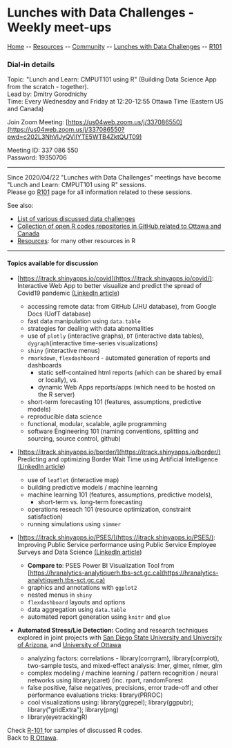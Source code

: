 

# Lunches with Data Challenges - Weekly meet-ups

[ Home](https://IVI-M.github.io/R-Ottawa/) --  [ Resources](resources.md) -- [ Community](community.md) -- [Lunches with Data Challenges](meetups.md) -- [ R101](101.md)


### Dial-in details


Topic: "Lunch and Learn: CMPUT101 using R" (Building Data Science App from the scratch - together).   
Lead by: Dmitry Gorodnichy  
Time: Every Wednesday and Friday at 12:20-12:55 Ottawa Time (Eastern US and Canada)    
<!-- Join Zoom Meeting: [https://us04web.zoom.us/j/337086550](https://us04web.zoom.us/j/337086550)    -->

Join Zoom Meeting:   [https://us04web.zoom.us/j/337086550](https://us04web.zoom.us/j/337086550?pwd=c202L3NhVlJyQVlIYTE5WTB4ZktQUT09) 
   
Meeting ID: 337 086 550     
Password: 19350706    

<!-- Password: 
*please contact the organizer or get it from
[GCCollab](https://gccollab.ca/discussion/view/4482867/enlunches-with-data-challenges-on-wednesdays-on-rfr)* -->

---


Since 2020/04/22 "Lunches with Data Challenges" meetings have become "Lunch and Learn: CMPUT101 using R" sessions.   
Please go [R101](101.md) page for all information related to these sessions.


See also:

- [List of various discussed data challenges](challenges.md) 
- [Collection of open R codes repositories in GitHub related to Ottawa and Canada](r-on-github-for-Canada.md)
- [ Resources](resources.md): for many other resources in R

---


####  Topics available for discussion

- [https://itrack.shinyapps.io/covid](https://itrack.shinyapps.io/covid/):   
Interactive Web App to better visualize and predict the spread of Covid19 pandemic [(LinkedIn article](https://www.linkedin.com/pulse/interactive-web-app-visualize-predict-spread-covid19-gorodnichy/))
  - accessing remote data: from GitHub (JHU database), from Google Docs (UofT database)
  - fast data manipulation using `data.table`
  - strategies for dealing with data abnomalities
  - use of `plotly` (interactive graphs), `DT` (interactive data tables), `dygraph`(interactive time-series visualizations)
  - `shiny` (interactive menus)
  - `rmarkdown`, `flexdashboard` - automated generation of reports and dashboards 
    - static self-contained html reports (which can be shared by email or locally),  vs.  
    - dynamic Web Apps reports/apps (which need to be hosted on the R server)
  - short-term forecasting 101 (features, assumptions, predictive models)
  - reproducible data science
  - functional, modular, scalable, agile programming
  - software Engineering 101 (naming conventions, splitting and sourcing, source control, github)
  
- [https://itrack.shinyapps.io/border/](https://itrack.shinyapps.io/border/)   
Predicting and optimizing Border Wait Time using Artificial Intelligence  [(LinkedIn article](https://www.linkedin.com/pulse/predicting-optimizing-border-wait-time-using-dmitry-gorodnichy/))
  - use of `leaflet` (interactive map)
  - building predictive models / machine learning
  - machine learning 101 (features, assumptions, predictive models), 
    - short-term vs. long-term forecasting
  - operations reseach 101 (resource optimization, constraint satisfaction)
  - running simulations  using `simmer`
  
- [https://itrack.shinyapps.io/PSES/](https://itrack.shinyapps.io/PSES/):   
Improving Public Service performance using Public Service Employee Surveys and Data Science [(LinkedIn article](https://www.linkedin.com/pulse/analyzing-improving-public-service-performance-using-data-gorodnichy/))
  - **Compare to**: PSES Power BI Visualization Tool from [https://hranalytics-analytiquerh.tbs-sct.gc.ca](https://hranalytics-analytiquerh.tbs-sct.gc.ca)
  - graphics and annotations with `ggplot2`
  - nested menus in `shiny`
  - `flexdashboard` layouts and options
  - data aggregation using `data.table`
  - automated report generation using `knitr` and `glue`


- **Automated Stress/Lie Detection:** Coding and research techniques explored in joint projects with [San Diego State University and University of Arizona](https://newscenter.sdsu.edu/sdsu_newscenter/news_story.aspx?sid=76505), and  [University of Ottawa](https://www.data-action-lab.com/2020/02/27/research-partnership-started-between-uottawa-and-cbsa-in-the-field-of-artificial-intelligence/) 
  - analyzing factors: correlations - library(corrgram),   library(corrplot), two-sample tests, and mixed-effect analysis:  lmer, glmer, nlmer, glm
  - complex modeling / machine learning / pattern recognition / neural networks using library(caret) (inc. rpart, randomForest
  - false positive, false negatives, precisions, error trade-off and other performance evaluations tricks: library(PRROC)
  - cool visualizations using: library(ggrepel); library(ggpubr);   library("gridExtra"); library(png)
  - library(eyetrackingR)


Check  [ R-101 ](https://github.com/IVI-M/R-Ottawa/tree/master/r101) for samples of discussed R codes.   
Back to [R Ottawa](https://ivi-m.github.io/R-Ottawa/). 
